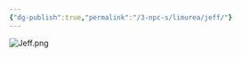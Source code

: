 ```yaml
---
{"dg-publish":true,"permalink":"/3-npc-s/limurea/jeff/"}
---
```


![Jeff.png](/img/user/Images/Jeff.png)